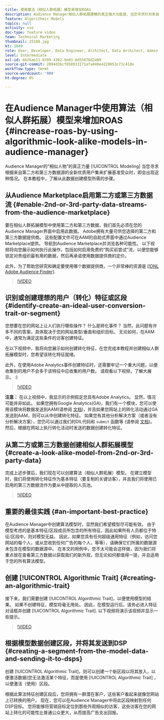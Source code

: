 ```yaml
---
title: 使用算法（相似人群拓展）模型来增加ROAS
description: Audience Manager相似人群拓展建模的真正强大功能是，当您寻求针对来自第二方和第三方数据源的一组全新优质用户，扩展基线受众。 在本教程中，了解根据此数据创建模型的步骤。
feature: Algorithmic Models
topics: null
activity: use
doc-type: feature video
team: Technical Marketing
thumbnail: 25188.jpg
kt: 1849
role: User, Developer, Data Engineer, Architect, Data Architect, Admin, Leader
level: Intermediate
exl-id: 6626ae11-8709-4302-9e03-0d55878d2409
source-git-commit: 2094d3bcf658913171afa848e4228653c71c41de
workflow-type: tm+mt
source-wordcount: '909'
ht-degree: 0%

---
```


# 在Audience Manager中使用算法（相似人群拓展）模型来增加ROAS {#increase-roas-by-using-algorithmic-look-alike-models-in-audience-manager}

Audience Manager的“相似人物”的真正力量 [!UICONTROL Modeling] 当您寻求根据来自第二方和第三方数据源的全新优质用户集来扩展基准受众时，即会出现这种情况。 在本教程中，了解从此数据创建模型所需的步骤。

## 从Audience Marketplace启用第二方或第三方数据流 {#enable-2nd-or-3rd-party-data-streams-from-the-audience-marketplace}

要在相似人群拓展模型中使用第二方和第三方数据，我们首先必须在您的Audience Manager界面中启用此数据。 Adobe拥有大量可供您选择的第二方和第三方数据提供商。 这些配置文件可在AAM的自助式界面中通过Audience Marketplace提供。 导航到Audience Marketplace并浏览各种可能性。 以下视频将向您展示如何执行此操作，包括如何启用免费的“购买前尝试”流，以便您能够锁定对贵组织最有用的数据，然后再承诺使用数据提供商的定价。

此外，为了帮助您研究和确定要使用哪个数据提供商，一个非常棒的资源是 [[!DNL Adobe Audience Finder]](https://www.adobe-audience-finder.com/).

>[!VIDEO](https://video.tv.adobe.com/v/25188/?quality=12)

## 识别或创建理想的用户（转化）特征或区段 {#identify-create-an-ideal-user-conversion-trait-or-segment}

您想要在您的网站上让人们执行哪些操作？ 什么是转化事件？ 当然，此问题有许多不同的答案，具体取决于您的网站类型/垂直和组织目标。 无论如何，在AAM中，通常为满足这些条件的访客创建特征。

在以下视频中，我将向您展示如何创建转化特征，在您完成本教程并创建相似人群拓展模型时，您希望该转化特征就绪。

此外，在使用Adobe Analytics事件创建特征时，还需要牢记一个重大问题，以便收集到的用户不会多于该特征中应收集的用户数。 请观看以下视频，了解大展示。 :)

>[!VIDEO](https://video.tv.adobe.com/v/23431/?quality=12)

**注意：** 在以上视频中，我显示的示例假定您具有Adobe Analytics。 显然，情况可能并非如此。 如果您拥有Google Analytics(GA)，我们有一个模块，您可以使用该模块将数据发送到AAM(请参阅 [文档](https://experienceleague.adobe.com/docs/audience-manager/user-guide/dil-api/dil-modules.html))，并且如果您网站上的转化活动通过GA发送到AAM，则可以从中创建转化特征。 如果您有其他分析解决方案（或者没有分析解决方案），您仍可以通过我们的DIL代码和 `submit` 函数等 (请参阅 [文档](https://experienceleague.adobe.com/docs/audience-manager/user-guide/dil-api/dil-overview.html))。 然后，根据在网站上执行转化活动时发送的数据创建转化特征。

## 从第二方或第三方数据创建相似人群拓展模型 {#create-a-look-alike-model-from-2nd-or-3rd-party-data}

完成上述步骤后，我们现在可以创建算法（相似人群拓展）模型。 在建立模型时，我们将使用转化特征作为基本特征（要复制的关键访客），并且我们将使用已启用的第三方数据流作为要从中提取的人员池。

>[!VIDEO](https://video.tv.adobe.com/v/25190/?quality-12)

## 重要的最佳实践 {#an-important-best-practice}

在Audience Manager中创建算法模型时，显然我们希望模型尽可能有效。 由于模型考虑的是基本特征/区段成员所包含的所有特征，因此如果所有人员都位于特征/区段中，则对模型无益。 因此，如果您具有任何超级通用特征（例如，访问您网站的每个人，或从您收到任何广告的每个人，等等），请确保它们所属的数据源未包含在模型的数据源中。 在本文的用例中，您不太可能会这样做，因为我们将重点放在查看第三方数据以获取我们的新外观，但无论如何都值得一提，并且适用于您的所有算法模型。

## 创建 [!UICONTROL Algorithmic Trait] {#creating-an-algorithmic-trait}

接下来，我们需要创建  [!UICONTROL Algorithmic Trait]，以便使用模型的结果。 如果不创建特征，模型将毫无用处。 因此，在模型运行后，请务必进入特征对话框并创建 [!UICONTROL Algorithmic Trait]. 以下视频将演示该视频并显示一些提示。

>[!VIDEO](https://video.tv.adobe.com/v/25191/?quality=12)

## 根据模型数据创建区段，并将其发送到DSP {#creating-a-segment-from-the-model-data-and-sending-it-to-dsps}

创建 [!UICONTROL Algorithmic Trait]，则可以创建一个新区段以将其放入，以便激活数据(您无法激活某个特征，而是使用 [!UICONTROL Algorithmic Trait] ，以便激活（使用）区段。

根据此算法特征创建区段后，您将拥有一群潜在客户，这些客户看起来就像您网站上已转换的用户。 现在，您可以在Audience Manager中将此区段映射到任何DSP目标。 您将能够将营销目标定位到那些外观相似的访客，这些访客在您的网站上转化的可能性比普通公众更大，从而提高广告支出回报。
